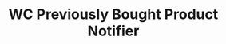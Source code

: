 ---
title: WC Previously Bought Product Notifier
redirect_from:
    - /wc-previously-bought-product-notifier/
redirect_to: https://wordpress.org/plugins/wc-previously-bought-product-notifier
---